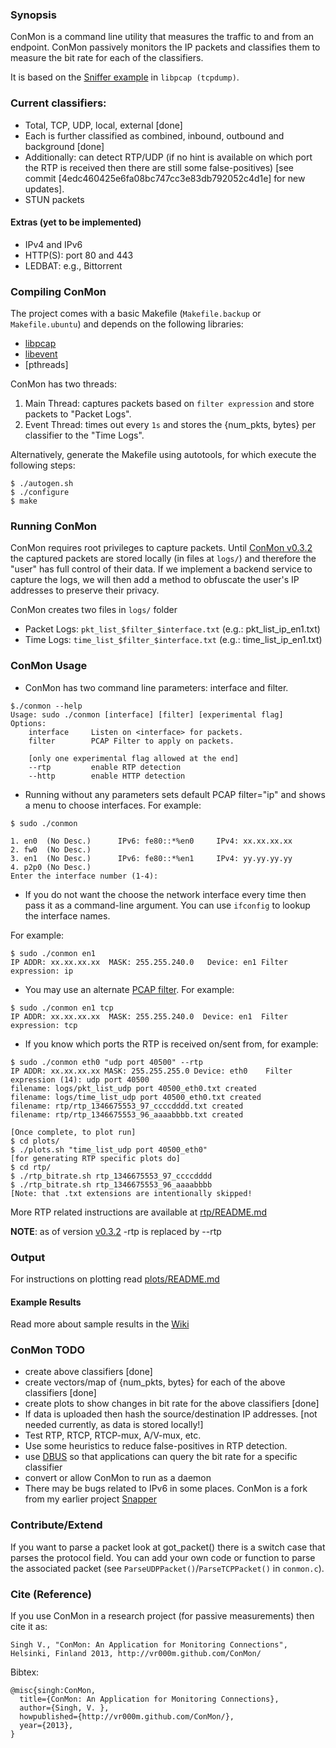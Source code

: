 ### Synopsis 
ConMon is a command line utility that measures the traffic to and from an
endpoint. ConMon passively monitors the IP packets and classifies them to 
measure the bit rate for each of the classifiers. 

It is based on the [Sniffer example](http://www.tcpdump.org/sniffex.c) in
`libpcap (tcpdump)`.

### Current classifiers:
* Total, TCP, UDP, local, external [done]
* Each is further classified as combined, inbound, outbound and background
  [done]
* Additionally: can detect RTP/UDP (if no hint is available on which port
  the RTP is received then there are still some false-positives) [see 
  commit [4edc460425e6fa08bc747cc3e83db792052c4d1e] for new updates].
* STUN packets

#### Extras (yet to be implemented)
* IPv4 and IPv6
* HTTP(S): port 80 and 443
* LEDBAT: e.g., Bittorrent

### Compiling ConMon
The project comes with a basic Makefile (`Makefile.backup` or `Makefile.ubuntu`) 
and depends on the following libraries:
* [libpcap](http://www.tcpdump.org/release/libpcap-1.2.1.tar.gz)
* [libevent](https://github.com/downloads/libevent/libevent/libevent-2.0.19-stable.tar.gz)
* [pthreads]

ConMon has two threads:
1. Main Thread: captures packets based on `filter expression` and store packets to "Packet Logs".
2. Event Thread: times out every `1s` and stores the {num_pkts, bytes} per classifier to the "Time Logs".

Alternatively, generate the Makefile using autotools, for which execute 
the following steps:
```
$ ./autogen.sh
$ ./configure
$ make
```

### Running ConMon
ConMon requires root privileges to capture packets. Until [ConMon
v0.3.2](https://github.com/vr000m/conmon/tree/v0.3.2) the captured packets
are stored locally (in files at `logs/`) and therefore the "user" has full
control of their data. If we implement a backend service to capture the
logs, we will then add a method to obfuscate the user's IP addresses to
preserve their privacy. 

ConMon creates two files in `logs/` folder
* Packet Logs: `pkt_list_$filter_$interface.txt` (e.g.: pkt_list_ip_en1.txt)
* Time Logs: `time_list_$filter_$interface.txt` (e.g.: time_list_ip_en1.txt)

### ConMon Usage
* ConMon has two command line parameters: interface and filter.

```
$./conmon --help
Usage: sudo ./conmon [interface] [filter] [experimental flag]
Options:
    interface     Listen on <interface> for packets.
    filter        PCAP Filter to apply on packets.

    [only one experimental flag allowed at the end]
    --rtp         enable RTP detection
    --http        enable HTTP detection
```


* Running without any parameters sets default PCAP filter="ip" and 
shows a menu to choose interfaces. For example:

```
$ sudo ./conmon

1. en0  (No Desc.)      IPv6: fe80::*%en0     IPv4: xx.xx.xx.xx   
2. fw0  (No Desc.)      
3. en1  (No Desc.)      IPv6: fe80::*%en1     IPv4: yy.yy.yy.yy    
4. p2p0 (No Desc.)      
Enter the interface number (1-4):
```

* If you do not want the choose the network interface every time then pass
  it as a command-line argument. You can use `ifconfig` to lookup the
  interface names.

For example:

```
$ sudo ./conmon en1
IP ADDR: xx.xx.xx.xx  MASK: 255.255.240.0   Device: en1 Filter expression: ip
```

* You may use an alternate [PCAP filter](http://wiki.wireshark.org/CaptureFilters). 
For example:

```
$ sudo ./conmon en1 tcp
IP ADDR: xx.xx.xx.xx  MASK: 255.255.240.0  Device: en1  Filter expression: tcp
```

* If you know which ports the RTP is received on/sent from, for example:

```
$ sudo ./conmon eth0 "udp port 40500" --rtp
IP ADDR: xx.xx.xx.xx MASK: 255.255.255.0 Device: eth0    Filter expression (14): udp port 40500
filename: logs/pkt_list_udp port 40500_eth0.txt created
filename: logs/time_list_udp port 40500_eth0.txt created
filename: rtp/rtp_1346675553_97_ccccdddd.txt created
filename: rtp/rtp_1346675553_96_aaaabbbb.txt created

[Once complete, to plot run]
$ cd plots/
$ ./plots.sh "time_list_udp port 40500_eth0"
[for generating RTP specific plots do]
$ cd rtp/
$ ./rtp_bitrate.sh rtp_1346675553_97_ccccdddd
$ ./rtp_bitrate.sh rtp_1346675553_96_aaaabbbb
[Note: that .txt extensions are intentionally skipped!
```
More RTP related instructions are available at
[rtp/README.md](https://github.com/vr000m/ConMon/blob/master/rtp/README.md)

**NOTE**: as of version [v0.3.2](https://github.com/vr000m/conmon/tree/v0.3.2) 
-rtp is replaced by --rtp

### Output
For instructions on plotting read
[plots/README.md](https://github.com/vr000m/ConMon/blob/master/plots/README.md)

#### Example Results
Read more about sample results in the [Wiki](https://github.com/vr000m/ConMon/wiki/Example-Results)

### ConMon TODO
* create above classifiers [done]
* create vectors/map of {num_pkts, bytes} for each of the above classifiers
  [done]
* create plots to show changes in bit rate for the above classifiers [done]
* If data is uploaded then hash the source/destination IP addresses. [not
  needed currently, as data is stored locally!]
* Test RTP, RTCP, RTCP-mux, A/V-mux, etc.
* Use some heuristics to reduce false-positives in RTP detection.
* use [DBUS](http://www.freedesktop.org/wiki/Software/dbus) so that
  applications can query the bit rate for a specific classifier
* convert or allow ConMon to run as a daemon
* There may be bugs related to IPv6 in some places. ConMon is a fork from
  my earlier project [Snapper](https://github.com/vr000m/Snapper)


### Contribute/Extend
If you want to parse a packet look at got_packet() there is a switch case
that parses the protocol field. You can add your own code or function to
parse the associated packet (see `ParseUDPPacket()`/`ParseTCPPacket()` in
`conmon.c`).

### Cite (Reference)
If you use ConMon in a research project (for passive measurements) then cite it as:
```
Singh V., "ConMon: An Application for Monitoring Connections", Helsinki, Finland 2013, http://vr000m.github.com/ConMon/
```
Bibtex:
```
@misc{singh:ConMon,
  title={ConMon: An Application for Monitoring Connections},
  author={Singh, V. },
  howpublished={http://vr000m.github.com/ConMon/},
  year={2013},
}
```

